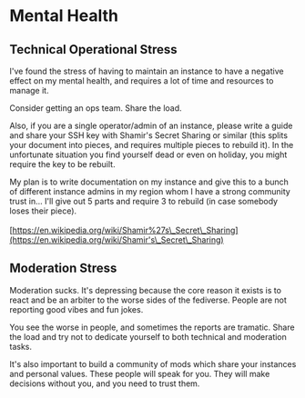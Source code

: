 # Mental Health

## Technical Operational Stress

I've found the stress of having to maintain an instance to have a negative effect on my mental health, and requires a lot of time and resources to manage it.

Consider getting an ops team. Share the load.&#x20;

Also, if you are a single operator/admin of an instance, please write a guide and share your SSH key with Shamir's Secret Sharing or similar (this splits your document into pieces, and requires multiple pieces to rebuild it). In the unfortunate situation you find yourself dead or even on holiday, you might require the key to be rebuilt.

My plan is to write documentation on my instance and give this to a bunch of different instance admins in my region whom I have a strong community trust in... I'll give out 5 parts and require 3 to rebuild (in case somebody loses their piece).\
\
[https://en.wikipedia.org/wiki/Shamir%27s\_Secret\_Sharing](https://en.wikipedia.org/wiki/Shamir's\_Secret\_Sharing)

## Moderation Stress

Moderation sucks. It's depressing because the core reason it exists is to react and be an arbiter to the worse sides of the fediverse. People are not reporting good vibes and fun jokes.

You see the worse in people, and sometimes the reports are tramatic. Share the load and try not to dedicate yourself to both technical and moderation tasks.

It's also important to build a community of mods which share your instances and personal values. These people will speak for you. They will make decisions without you, and you need to trust them.
